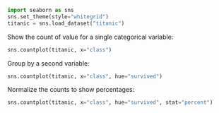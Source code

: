 ```python
import seaborn as sns
sns.set_theme(style="whitegrid")
titanic = sns.load_dataset("titanic")
```
Show the count of value for a single categorical variable:

```python
sns.countplot(titanic, x="class")
```
Group by a second variable:

```python
sns.countplot(titanic, x="class", hue="survived")
```
Normalize the counts to show percentages:

```python
sns.countplot(titanic, x="class", hue="survived", stat="percent")
```
